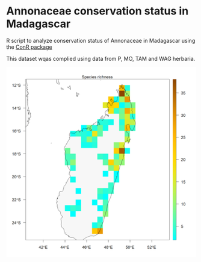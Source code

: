 
# Annonaceae conservation status in Madagascar

R script to analyze conservation status of Annonaceae in Madagascar using the [ConR package](https://github.com/gdauby/ConR)

This dataset wqas complied using data from P, MO, TAM and WAG herbaria.

![Species richness of Annonaceae in Madagascar, resolution 0.5°](IUCN_results_map/species_richness.png)

